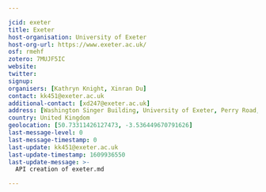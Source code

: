 ```yaml
---

jcid: exeter
title: Exeter
host-organisation: University of Exeter
host-org-url: https://www.exeter.ac.uk/
osf: rmehf
zotero: 7MUJF5IC
website: 
twitter: 
signup: 
organisers: [Kathryn Knight, Xinran Du]
contact: kk451@exeter.ac.uk
additional-contact: [xd247@exeter.ac.uk]
address: [Washington Singer Building, University of Exeter, Perry Road, Exeter EX4 4QG]
country: United Kingdom
geolocation: [50.73311426127473, -3.536449670791626]
last-message-level: 0
last-message-timestamp: 0
last-update: kk451@exeter.ac.uk
last-update-timestamp: 1609936550
last-update-message: >-
  API creation of exeter.md

---
```



